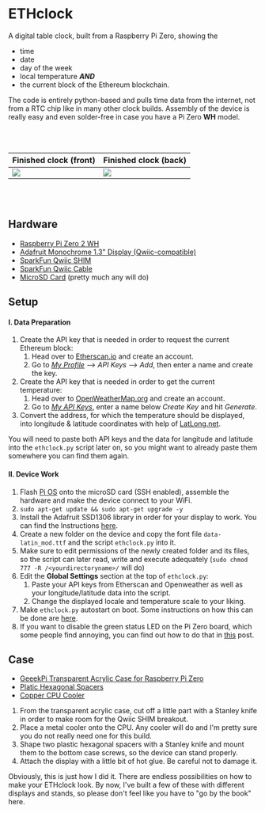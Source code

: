 ETHclock
========================

A digital table clock, built from a Raspberry Pi Zero, showing the 
  - time
  - date
  - day of the week
  - local temperature ***AND***
  - the current block of the Ethereum blockchain.

The code is entirely python-based and pulls time data from the internet, not from a RTC chip like in many other clock builds. Assembly of the device is really easy and even solder-free in case you have a Pi Zero **WH** model. 

<br></br>

| Finished clock (front)   | Finished clock (back)   |
| ------------- | -------------|
| [![](https://i.imgur.com/J0NngF4.png?raw=true)](https://i.imgur.com/J0NngF4.png.jpg)   |   [![](https://i.imgur.com/hw6ClAO.png?raw=true)](https://i.imgur.com/hw6ClAO.png)   |

<br></br>

## Hardware
+ [Raspberry Pi Zero 2 WH](https://www.raspberrypi.com/products/raspberry-pi-zero-2-w/)
+ [Adafruit Monochrome 1.3" Display (Qwiic-compatible)](https://www.adafruit.com/product/938)
+ [SparkFun Qwiic SHIM](https://www.sparkfun.com/products/15794)
+ [SparkFun Qwiic Cable](https://www.sparkfun.com/products/14427)
+ [MicroSD Card](https://www.westerndigital.com/products/memory-cards/sandisk-high-endurance-uhs-i-microsd#SDSQQNR-032G-GN6IA) (pretty much any will do)

## Setup
#### I. Data Preparation
1. Create the API key that is needed in order to request the current Ethereum block:
    1. Head over to [Etherscan.io](https://etherscan.io/) and create an account.
    2. Go to _[My Profile](https://etherscan.io/myaccount)_ --> _API Keys_ --> _Add_, then enter a name and create the key.
2. Create the API key that is needed in order to get the current temperature:
    1. Head over to [OpenWeatherMap.org](https://openweathermap.org/) and create an account.
    2. Go to _[My API Keys](https://home.openweathermap.org/api_keys)_, enter a name below _Create Key_ and hit _Generate_.
3. Convert the address, for which the temperature should be displayed, into longitude & latitude coordinates with help of [LatLong.net](https://www.latlong.net/convert-address-to-lat-long.html).

You will need to paste both API keys and the data for langitude and latitude into the `ethclock.py` script later on, so you might want to already paste them somewhere you can find them again.

#### II. Device Work
1. Flash [Pi OS](https://www.raspberrypi.com/software/) onto the microSD card (SSH enabled), assemble the hardware and make the device connect to your WiFi.
2. `sudo apt-get update && sudo apt-get upgrade -y`
3. Install the Adafruit SSD1306 library in order for your display to work. You can find the Instructions [here](https://learn.adafruit.com/monochrome-oled-breakouts/python-setup).
4. Create a new folder on the device and copy the font file `data-latin_mod.ttf` and the script `ethclock.py` into it.
5. Make sure to edit permissions of the newly created folder and its files, so the script can later read, write and execute adequately (`sudo chmod 777 -R /<yourdirectoryname>/` will do)
6. Edit the **Global Settings** section at the top of `ethclock.py`:
    1. Paste your API keys from Etherscan and Openweather as well as your longitude/latitude data into the script.
    2. Change the displayed locale and temperature scale to your liking.
7. Make `ethclock.py` autostart on boot. Some instructions on how this can be done are [here](https://transang.me/three-ways-to-create-a-startup-script-in-ubuntu/).
8. If you want to disable the green status LED on the Pi Zero board, which some people find annoying, you can find out how to do that in [this](https://www.cnx-software.com/2021/12/09/raspberry-pi-zero-2-w-power-consumption/) post.
   
## Case
+ [GeeekPi Transparent Acrylic Case for Raspberry Pi Zero](https://smile.amazon.de/gp/product/B07MGFRHHR)
+ [Platic Hexagonal Spacers](https://smile.amazon.de/gp/product/B07CJGT93C?psc=1)
+ [Copper CPU Cooler](https://smile.amazon.de/-/en/gp/product/B01BJ3S73S?psc=1)

 1. From the transparent acrylic case, cut off a little part with a Stanley knife in order to make room for the Qwiic SHIM breakout. 
 2. Place a metal cooler onto the CPU. Any cooler will do and I'm pretty sure you do not really need one for this build.
 3. Shape two plastic hexagonal spacers with a Stanley knife and mount them to the bottom case screws, so the device can stand properly.
 4. Attach the display with a little bit of hot glue. Be careful not to damage it.

Obviously, this is just how I did it. There are endless possibilities on how to make your ETHclock look. By now, I've built a few of these with different displays and stands, so please don't feel like you have to "go by the book" here.
